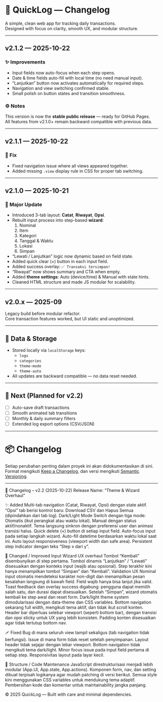 # 🧭 QuickLog — Changelog

A simple, clean web app for tracking daily transactions.  
Designed with focus on clarity, smooth UX, and modular structure.

---

## v2.1.2 — 2025-10-22
### ✨ Improvements
- Input fields now auto-focus when each step opens.
- Date & time fields auto-fill with local time (no need manual input).
- “Lanjutkan” button now activates automatically for required steps.
- Navigation and view switching confirmed stable.
- Small polish on button states and transition smoothness.

### ⚙️ Notes
This version is now the **stable public release** — ready for GitHub Pages.  
All features from v2.1.0+ remain backward compatible with previous data.

---

## v2.1.1 — 2025-10-22
### 🐞 Fix
- Fixed navigation issue where all views appeared together.
- Added missing `.view` display rule in CSS for proper tab switching.

---

## v2.1.0 — 2025-10-21
### 🧱 Major Update
- Introduced 3-tab layout: **Catat**, **Riwayat**, **Opsi**.
- Rebuilt input process into step-based **wizard**:
  1. Nominal  
  2. Item  
  3. Kategori  
  4. Tanggal & Waktu  
  5. Lokasi  
  6. Simpan
- “Lewati / Lanjutkan” logic now dynamic based on field state.
- Added quick clear (×) button in each input field.
- Added success overlay: `✅ Transaksi tersimpan!`
- “Riwayat” now shows summary and CTA when empty.
- Added **theme settings**: Auto (device/time) & Manual with state hints.
- Cleaned HTML structure and made JS modular for scalability.

---

## v2.0.x — 2025-09
Legacy build before modular refactor.  
Core transaction features worked, but UI static and unoptimized.

---

## 🧩 Data & Storage
- Stored locally via `localStorage` keys:
  - `logs`
  - `categories`
  - `theme-mode`
  - `theme-auto`
- All updates are backward compatible — no data reset needed.

---

## 🚀 Next (Planned for v2.2)
- [ ] Auto-save draft transactions  
- [ ] Smooth animated tab transitions  
- [ ] Monthly & daily summary filters  
- [ ] Extended log export options (CSV/JSON)  

---

# 📦 Changelog  
Setiap perubahan penting dalam proyek ini akan didokumentasikan di sini.  
Format mengikuti [Keep a Changelog](https://keepachangelog.com/), dan versi mengikuti [Semantic Versioning](https://semver.org/).

---

🧾 Changelog – v2.2 (2025-10-22)
Release Name: “Theme & Wizard Overhaul”

✨ Added
Multi-tab navigation (Catat, Riwayat, Opsi) dengan state aktif.
“Opsi” tab berisi kontrol baru:
Download CSV dan Hapus Semua (dipindahkan dari tab log).
Dark/Light Mode Switch dengan tiga mode:
Otomatis (ikut perangkat atau waktu lokal).
Manual dengan status aktif/nonaktif.
Tema langsung sinkron dengan preferensi user dan animasi transisi halus.
Quick delete (×) button di setiap input field.
Auto-focus input pada setiap langkah wizard.
Auto-fill datetime berdasarkan waktu lokal saat ini.
Auto layout responsiveness (viewport width dan safe area).
Persistent step indicator dengan teks “Step x dari y”.

🔧 Changed / Improved
Input Wizard UX overhaul
Tombol “Kembali” disembunyikan di step pertama.
Tombol dinamis “Lanjutkan” / “Lewati” disesuaikan dengan konteks input (wajib atau opsional).
Step terakhir kini hanya menampilkan tombol “Simpan” dan “Kembali”.
Validation UX
Nominal input otomatis mendeteksi karakter non-digit dan menampilkan pesan kesalahan langsung di bawah field.
Field wajib hanya bisa lanjut jika valid.
Toast feedback dan overlay success digabung: pengguna dapat memilih salah satu, dan durasi dapat disesuaikan.
Setelah “Simpan”, wizard otomatis kembali ke step awal dan reset form.
Dark/light theme system dimodularisasi dengan data-theme dan CSS variables.
Bottom navigation sekarang full width, mengikuti tema aktif, dan tidak ikut scroll konten.
Header bar diperluas selebar viewport (seperti bottom bar), dengan transisi dan opsi sticky untuk UX yang lebih konsisten.
Padding konten disesuaikan agar tidak tertutup bottom nav.

🩹 Fixed
Bug di mana seluruh view tampil sekaligus (tab navigation tidak berfungsi).
Issue di mana form tidak reset setelah penyimpanan.
Layout header tidak sejajar dengan lebar viewport.
Bottom navigation tidak mengikuti tema dark/light.
Minor focus issue pada input field pertama di setiap step.
Responsivitas layout pada layar kecil.

📁 Structure / Code Maintenance
JavaScript direstrukturisasi menjadi lebih modular (App.UI, App.state, App.actions).
Komponen form, nav, dan setting dibuat terpisah logikanya agar mudah patching di versi berikut.
Semua style kini menggunakan CSS variables untuk mendukung tema adaptif.
Pembersihan kode dan komentar untuk maintainability jangka panjang.


© 2025 QuickLog — Built with care and minimal dependencies.
